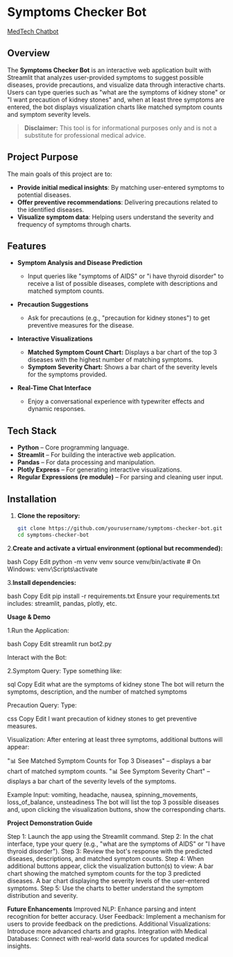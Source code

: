 # Symptoms Checker Bot

[MedTech Chatbot](https://medtecbot-3ryovtid4tji5trsty4hte.streamlit.app/)


## Overview

The **Symptoms Checker Bot** is an interactive web application built with Streamlit that analyzes user-provided symptoms to suggest possible diseases, provide precautions, and visualize data through interactive charts. Users can type queries such as "what are the symptoms of kidney stone" or "I want precaution of kidney stones" and, when at least three symptoms are entered, the bot displays visualization charts like matched symptom counts and symptom severity levels.

> **Disclaimer:** This tool is for informational purposes only and is not a substitute for professional medical advice.

## Project Purpose

The main goals of this project are to:
- **Provide initial medical insights**: By matching user-entered symptoms to potential diseases.
- **Offer preventive recommendations**: Delivering precautions related to the identified diseases.
- **Visualize symptom data**: Helping users understand the severity and frequency of symptoms through charts.

## Features

- **Symptom Analysis and Disease Prediction**  
  - Input queries like "symptoms of AIDS" or "i have thyroid disorder" to receive a list of possible diseases, complete with descriptions and matched symptom counts.
  
- **Precaution Suggestions**  
  - Ask for precautions (e.g., "precaution for kidney stones") to get preventive measures for the disease.
  
- **Interactive Visualizations**  
  - **Matched Symptom Count Chart:** Displays a bar chart of the top 3 diseases with the highest number of matching symptoms.
  - **Symptom Severity Chart:** Shows a bar chart of the severity levels for the symptoms provided.
  
- **Real-Time Chat Interface**  
  - Enjoy a conversational experience with typewriter effects and dynamic responses.

## Tech Stack

- **Python** – Core programming language.
- **Streamlit** – For building the interactive web application.
- **Pandas** – For data processing and manipulation.
- **Plotly Express** – For generating interactive visualizations.
- **Regular Expressions (re module)** – For parsing and cleaning user input.

## Installation

1. **Clone the repository:**
   ```bash
   git clone https://github.com/yourusername/symptoms-checker-bot.git
   cd symptoms-checker-bot
   
2.**Create and activate a virtual environment (optional but recommended):**

bash
Copy
Edit
python -m venv venv
source venv/bin/activate    # On Windows: venv\Scripts\activate

3.**Install dependencies:**

bash
Copy
Edit
pip install -r requirements.txt
Ensure your requirements.txt includes: streamlit, pandas, plotly, etc.

**Usage & Demo**

1.Run the Application:

bash
Copy
Edit
streamlit run bot2.py

Interact with the Bot:

2.Symptom Query: Type something like:

sql
Copy
Edit
what are the symptoms of kidney stone
The bot will return the symptoms, description, and the number of matched symptoms

Precaution Query: Type:

css
Copy
Edit
I want precaution of kidney stones
to get preventive measures.

Visualization: After entering at least three symptoms, additional buttons will appear:

"📊 See Matched Symptom Counts for Top 3 Diseases" – displays a bar chart of matched symptom counts.
"📊 See Symptom Severity Chart" – displays a bar chart of the severity levels of the symptoms.

Example Input:
vomiting, headache, nausea, spinning_movements, loss_of_balance, unsteadiness
The bot will list the top 3 possible diseases and, upon clicking the visualization buttons, show the corresponding charts.


**Project Demonstration Guide**

Step 1: Launch the app using the Streamlit command.
Step 2: In the chat interface, type your query (e.g., "what are the symptoms of AIDS" or "I have thyroid disorder").
Step 3: Review the bot's response with the predicted diseases, descriptions, and matched symptom counts.
Step 4: When additional buttons appear, click the visualization button(s) to view:
A bar chart showing the matched symptom counts for the top 3 predicted diseases.
A bar chart displaying the severity levels of the user-entered symptoms.
Step 5: Use the charts to better understand the symptom distribution and severity.

**Future Enhancements**
Improved NLP: Enhance parsing and intent recognition for better accuracy.
User Feedback: Implement a mechanism for users to provide feedback on the predictions.
Additional Visualizations: Introduce more advanced charts and graphs.
Integration with Medical Databases: Connect with real-world data sources for updated medical insights.

